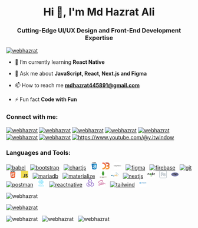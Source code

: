 <h1 align="center">Hi 👋, I'm Md Hazrat Ali</h1>
<h3 align="center">Cutting-Edge UI/UX Design and Front-End Development Expertise</h3>

<p align="left"> <a href="https://twitter.com/webhazrat" target="blank"><img src="https://img.shields.io/twitter/follow/webhazrat?logo=twitter&style=for-the-badge" alt="webhazrat" /></a> </p>

- 🌱 I’m currently learning **React Native**

- 💬 Ask me about **JavaScript, React, Next.js and Figma**

- 📫 How to reach me **mdhazrat445891@gmail.com**

- ⚡ Fun fact **Code with Fun**

<h3 align="left">Connect with me:</h3>
<p align="left">
<a href="https://twitter.com/webhazrat" target="blank"><img align="center" src="https://raw.githubusercontent.com/rahuldkjain/github-profile-readme-generator/master/src/images/icons/Social/twitter.svg" alt="webhazrat" height="20" width="30" /></a>
<a href="https://linkedin.com/in/webhazrat" target="blank"><img align="center" src="https://raw.githubusercontent.com/rahuldkjain/github-profile-readme-generator/master/src/images/icons/Social/linked-in-alt.svg" alt="webhazrat" height="20" width="30" /></a>
<a href="https://stackoverflow.com/users/webhazrat" target="blank"><img align="center" src="https://raw.githubusercontent.com/rahuldkjain/github-profile-readme-generator/master/src/images/icons/Social/stack-overflow.svg" alt="webhazrat" height="20" width="30" /></a>
<a href="https://fb.com/webhazrat" target="blank"><img align="center" src="https://raw.githubusercontent.com/rahuldkjain/github-profile-readme-generator/master/src/images/icons/Social/facebook.svg" alt="webhazrat" height="20" width="30" /></a>
<a href="https://instagram.com/webhazrat" target="blank"><img align="center" src="https://raw.githubusercontent.com/rahuldkjain/github-profile-readme-generator/master/src/images/icons/Social/instagram.svg" alt="webhazrat" height="20" width="30" /></a>
<a href="https://dribbble.com/webhazrat" target="blank"><img align="center" src="https://raw.githubusercontent.com/rahuldkjain/github-profile-readme-generator/master/src/images/icons/Social/dribbble.svg" alt="webhazrat" height="20" width="30" /></a>
<a href="https://www.behance.net/webhazrat" target="blank"><img align="center" src="https://raw.githubusercontent.com/rahuldkjain/github-profile-readme-generator/master/src/images/icons/Social/behance.svg" alt="webhazrat" height="20" width="30" /></a>
<a href="https://www.youtube.com/c/https://www.youtube.com/@y.itwindow" target="blank"><img align="center" src="https://raw.githubusercontent.com/rahuldkjain/github-profile-readme-generator/master/src/images/icons/Social/youtube.svg" alt="https://www.youtube.com/@y.itwindow" height="20" width="30" /></a>
</p>

<h3 align="left">Languages and Tools:</h3>
<p align="left"> 
  <a href="https://babeljs.io/" target="_blank" rel="noreferrer"><img src="https://babeljs.io/img/babel.svg" alt="babel" height="25"/></a> &nbsp;
  <a href="https://getbootstrap.com" target="_blank" rel="noreferrer"><img src="https://getbootstrap.com/docs/5.3/assets/brand/bootstrap-logo-shadow.png" alt="bootstrap" width="25" height="25"/></a> &nbsp;
  <a href="https://www.chartjs.org" target="_blank" rel="noreferrer"><img src="https://www.chartjs.org/media/logo-title.svg" alt="chartjs" width="20" height="20"/></a> &nbsp;
  <a href="https://www.w3schools.com/css/" target="_blank" rel="noreferrer"><img src="https://raw.githubusercontent.com/devicons/devicon/master/icons/css3/css3-original-wordmark.svg" alt="css3" width="20" height="20"/></a> &nbsp;
  <a href="https://d3js.org/" target="_blank" rel="noreferrer"><img src="https://raw.githubusercontent.com/devicons/devicon/master/icons/d3js/d3js-original.svg" alt="d3js" width="20" height="20"/></a> &nbsp;
  <a href="https://expressjs.com" target="_blank" rel="noreferrer"><img src="https://raw.githubusercontent.com/devicons/devicon/master/icons/express/express-original-wordmark.svg" alt="express" width="20" height="20"/></a> &nbsp;
  <a href="https://www.figma.com/" target="_blank" rel="noreferrer"><img src="https://www.vectorlogo.zone/logos/figma/figma-icon.svg" alt="figma" width="20" height="20"/></a> &nbsp;
  <a href="https://firebase.google.com/" target="_blank" rel="noreferrer"><img src="https://www.vectorlogo.zone/logos/firebase/firebase-icon.svg" alt="firebase" width="20" height="20"/></a> &nbsp;
  <a href="https://git-scm.com/" target="_blank" rel="noreferrer"><img src="https://www.vectorlogo.zone/logos/git-scm/git-scm-icon.svg" alt="git" width="20" height="20"/></a> &nbsp;
  <a href="https://www.w3.org/html/" target="_blank" rel="noreferrer"><img src="https://raw.githubusercontent.com/devicons/devicon/master/icons/html5/html5-original-wordmark.svg" alt="html5" width="20" height="20"/></a> &nbsp;
  <a href="https://developer.mozilla.org/en-US/docs/Web/JavaScript" target="_blank" rel="noreferrer"><img src="https://raw.githubusercontent.com/devicons/devicon/master/icons/javascript/javascript-original.svg" alt="javascript" width="20" height="20"/></a> &nbsp;
  <a href="https://mariadb.org/" target="_blank" rel="noreferrer"><img src="https://www.vectorlogo.zone/logos/mariadb/mariadb-icon.svg" alt="mariadb" width="20" height="20"/></a> &nbsp;
  <a href="https://materializecss.com/" target="_blank" rel="noreferrer"><img src="https://raw.githubusercontent.com/prplx/svg-logos/5585531d45d294869c4eaab4d7cf2e9c167710a9/svg/materialize.svg" alt="materialize" width="20" height="20"/></a> &nbsp;
  <a href="https://www.mongodb.com/" target="_blank" rel="noreferrer"><img src="https://raw.githubusercontent.com/devicons/devicon/master/icons/mongodb/mongodb-original-wordmark.svg" alt="mongodb" width="20" height="20"/></a> &nbsp;
  <a href="https://www.mysql.com/" target="_blank" rel="noreferrer"><img src="https://raw.githubusercontent.com/devicons/devicon/master/icons/mysql/mysql-original-wordmark.svg" alt="mysql" width="20" height="20"/></a> &nbsp;
  <a href="https://nextjs.org/" target="_blank" rel="noreferrer"><img src="https://cdn.worldvectorlogo.com/logos/nextjs-2.svg" alt="nextjs" width="20" height="20"/></a> &nbsp;
  <a href="https://nodejs.org" target="_blank" rel="noreferrer"><img src="https://raw.githubusercontent.com/devicons/devicon/master/icons/nodejs/nodejs-original-wordmark.svg" alt="nodejs" width="20" height="20"/></a> &nbsp;
  <a href="https://www.photoshop.com/en" target="_blank" rel="noreferrer"><img src="https://raw.githubusercontent.com/devicons/devicon/master/icons/photoshop/photoshop-line.svg" alt="photoshop" width="20" height="20"/></a> &nbsp;
  <a href="https://www.php.net" target="_blank" rel="noreferrer"><img src="https://raw.githubusercontent.com/devicons/devicon/master/icons/php/php-original.svg" alt="php" width="20" height="20"/></a> &nbsp;
  <a href="https://postman.com" target="_blank" rel="noreferrer"><img src="https://www.vectorlogo.zone/logos/getpostman/getpostman-icon.svg" alt="postman" width="20" height="20"/></a> &nbsp;
  <a href="https://reactjs.org/" target="_blank" rel="noreferrer"><img src="https://raw.githubusercontent.com/devicons/devicon/master/icons/react/react-original-wordmark.svg" alt="react" width="20" height="20"/></a> &nbsp;
  <a href="https://reactnative.dev/" target="_blank" rel="noreferrer"><img src="https://reactnative.dev/img/header_logo.svg" alt="reactnative" width="20" height="20"/></a> &nbsp;
  <a href="https://redux.js.org" target="_blank" rel="noreferrer"><img src="https://raw.githubusercontent.com/devicons/devicon/master/icons/redux/redux-original.svg" alt="redux" width="20" height="20"/></a> &nbsp;
  <a href="https://sass-lang.com" target="_blank" rel="noreferrer"><img src="https://raw.githubusercontent.com/devicons/devicon/master/icons/sass/sass-original.svg" alt="sass" width="20" height="20"/></a> &nbsp;
  <a href="https://tailwindcss.com/" target="_blank" rel="noreferrer"><img src="https://www.vectorlogo.zone/logos/tailwindcss/tailwindcss-icon.svg" alt="tailwind" width="20" height="20"/></a> &nbsp;
  <a href="https://webpack.js.org" target="_blank" rel="noreferrer"><img src="https://raw.githubusercontent.com/devicons/devicon/d00d0969292a6569d45b06d3f350f463a0107b0d/icons/webpack/webpack-original-wordmark.svg" alt="webpack" width="20" height="20"/></a>
</p>
  
<p align="left"> <img src="https://komarev.com/ghpvc/?username=webhazrat&label=Profile%20views&color=0e75b6&style=flat" alt="webhazrat" /> </p>

<p align="left"> <a href="https://github.com/ryo-ma/github-profile-trophy"><img src="https://github-profile-trophy.vercel.app/?username=webhazrat&theme=dark" alt="webhazrat" /></a> </p>

<p><img src="https://github-readme-stats.vercel.app/api/top-langs?username=webhazrat&show_icons=true&locale=en&layout=compact&theme=dark" alt="webhazrat" width="26%" /> &nbsp; <img src="https://github-readme-stats.vercel.app/api?username=webhazrat&show_icons=true&locale=en&theme=dark" alt="webhazrat" width="34%" /> &nbsp; <img src="https://github-readme-streak-stats.herokuapp.com/?user=webhazrat&theme=dark" alt="webhazrat" width="36%" /></p>

